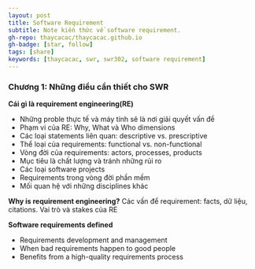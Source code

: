 ```yaml
---
layout: post
title: Software Requirement 
subtitle: Note kiến thức về software requirement.
gh-repo: thaycacac/thaycacac.github.io
gh-badge: [star, follow]
tags: [share]
keywords: [thaycacac, swr, swr302, software requirement]
---
```


### Chương 1: Những điều cần thiết cho SWR

**Cái gì là requirement engineering(RE)**
- Những proble thực tế và máy tính sẽ là nơi giải quyết vấn đề
- Phạm vi của RE: Why, What và Who dimensions
- Các loại statements liên quan: descriptive vs. prescriptive
- Thể loại của requirements: functional vs. non-functional
- Vòng đời của requirements: actors, processes, products
- Mục tiêu là chất lượng và tránh những rủi ro
- Các loại software projects
- Requirements trong vòng đời phần mềm
- Mối quan hệ với những disciplines khác

**Why is requirement engineering?**
Các vấn để requirement: facts, dữ liệu, citations.
Vai trò và stakes của RE

**Software requirements defined**

- Requirements development and management 
- When bad requirements happen to good people
- Benefits from a high-quality requirements process


